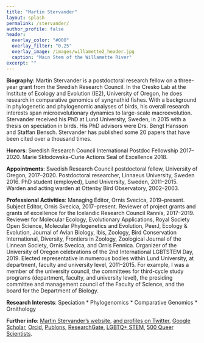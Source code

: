 ```yaml
---
title: "Martin Stervander"
layout: splash
permalink: /stervander/
author_profile: false
header:
  overlay_color: "#000"
  overlay_filter: "0.25"
  overlay_image: /images/willamette2_header.jpg
  caption: "Main Stem of the Willamette River"
excerpt: ""
---
```


**Biography**: Martin Stervander is a postdoctoral research fellow on a three-year grant from the Swedish Research Council. In the Cresko Lab at the Institute of Ecology and Evolution (IE2), University of Oregon, he does research in comparative genomics of syngnathid fishes. With a background in phylogenetic and phylogenomic analyses of birds, his overall research interests span microevolutionary dynamics to large-scale macroevolution. Stervander received his PhD at Lund University, Sweden, in 2015 with a thesis on speciation in birds. His PhD advisors were Drs. Bengt Hansson and Staffan Bensch. Stervander has published some 20 papers that have been cited over a thousand times.

**Honors**: Swedish Research Council International Postdoc Fellowship 2017–2020. Marie Skłodowska-Curie Actions Seal of Excellence 2018.

**Appointments**: Swedish Research Council postdoctoral fellow, University of Oregon, 2017–2020. Postdoctoral researcher, Linnaeus University, Sweden 2016. PhD student (employed), Lund University, Sweden, 2011–2015. Warden and acting warden at Ottenby Bird Observatory, 2002–2003.

**Professional Activities**: Managing Editor, Ornis Svecica, 2019–present. Subject Editor, Ornis Svecica, 2017–present. Reviewer of project grants and grants of excellence for the Icelandic Research Council Rannís, 2017–2019. Reviewer for Molecular Ecology, Evolutionary Applications, Royal Society Open Science, Molecular Phylogenetics and Evolution, PeerJ, Ecology & Evolution, Journal of Avian Biology, Ibis, Zoology, Bird Conservation International, Diversity, Frontiers in Zoology, Zoological Journal of the Linnean Society, Ornis Svecica, and Ornis Fennica. Organizer of the University of Oregon celebrations of the 2nd International LGBTSTEM Day, 2019. Elected representative in numerous bodies within Lund University, at department, faculty and university level, 2011–2015. For example, I was a member of the university council, the committees for third-cycle study programs (department, faculty, and university level), the presiding committee and management council of the Faculty of Science, and the board for the Department of Biology.

**Research Interests**: Speciation * Phylogenomics * Comparative Genomics * Ornithology

**Further info**: [Martin Stervander’s website](http://www.stervander.com), [and profiles on Twitter](https://twitter.com/nesospiza), [Google Scholar](https://scholar.google.co.za/citations?user=VedbpwsAAAAJ&hl=sv&oi=ao), [Orcid](http://orcid.org/0000-0002-6139-7828), [Publons](https://publons.com/researcher/1370305/martin-stervander/), [ResearchGate](https://www.researchgate.net/profile/Martin_Stervander), [LGBTQ+ STEM](https://lgbtstem.wordpress.com/2016/11/23/an-interview-with-martin-stervander/), [500 Queer Scientists](https://www.500queerscientists.com/fullscreen-page/comp-jgwk54xq/6146c436-bd6a-4b1d-8b0a-4f8ad1d93e46/984/%3Fi%3D984%26p%3Dt0wwl%26s%3Dstyle-jidtaiw8).   
